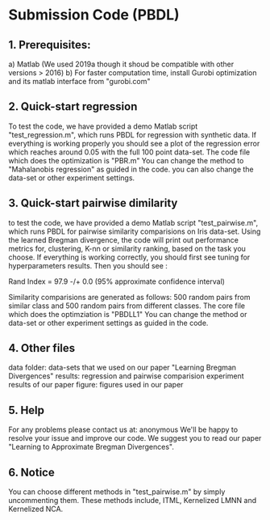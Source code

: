 # Submission Code (PBDL)

## 1. Prerequisites:

a) Matlab (We used 2019a though it shoud be compatible with other versions > 2016)
b) For faster computation time, install Gurobi optimization and its matlab interface from "gurobi.com" 

## 2. Quick-start regression

To test the code, we have provided a demo Matlab script "test_regression.m", which runs
PBDL for regression with synthetic data. If everything is working properly you should
see a plot of the regression error which reaches around 0.05 with the full 100 point data-set.
The code file which does the optimization is "PBR.m"
You can change the method to "Mahalanobis regression" as guided in the code. you can also change 
the data-set or other experiment settings. 

## 3. Quick-start pairwise dimilarity

to test the code, we have provided a demo Matlab script "test_pairwise.m", which runs PBDL
for pairwise similarity comparisions on Iris data-set. Using the learned Bregman divergence,
the code will print out performance metrics for, clustering, K-nn or similarity ranking, 
based on the task you choose. If everything is working correctly, you should first see tuning for
hyperparameters results. Then you should see :

Rand Index = 97.9  -/+  0.0              (95%  approximate confidence interval)


Similarity comparisions are generated as follows: 500 random pairs from similar class and 500
random pairs from different classes. The core file which does the optimziation is "PBDLL1"
You can change the method or data-set or other experiment settings as guided in the code.

## 4. Other files
data folder: data-sets that we used on our paper "Learning Bregman Divergences"
results: regression and pairwise comparision experiment results of our paper
figure: figures used in our paper

## 5. Help

For any problems please contact us at: anonymous We'll be happy to 
resolve your issue and improve our code.
We suggest you to read our paper "Learning to Approximate Bregman Divergences".

## 6. Notice

You can choose different methods in "test_pairwise.m" by simply uncommenting them.
These methods include, ITML, Kernelized LMNN and Kernelized NCA.

